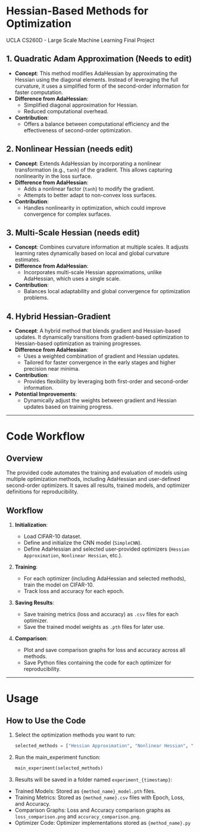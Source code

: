 # Hessian-Based Methods for Optimization
UCLA CS260D - Large Scale Machine Learning Final Project

## 1. Quadratic Adam Approximation (Needs to edit)
- **Concept**: This method modifies AdaHessian by approximating the Hessian using the diagonal elements. Instead of leveraging the full curvature, it uses a simplified form of the second-order information for faster computation.
- **Difference from AdaHessian**:
  - Simplified diagonal approximation for Hessian.
  - Reduced computational overhead.
- **Contribution**:
  - Offers a balance between computational efficiency and the effectiveness of second-order optimization.

## 2. Nonlinear Hessian (needs edit)
- **Concept**: Extends AdaHessian by incorporating a nonlinear transformation (e.g., `tanh`) of the gradient. This allows capturing nonlinearity in the loss surface.
- **Difference from AdaHessian**:
  - Adds a nonlinear factor (`tanh`) to modify the gradient.
  - Attempts to better adapt to non-convex loss surfaces.
- **Contribution**:
  - Handles nonlinearity in optimization, which could improve convergence for complex surfaces.

## 3. Multi-Scale Hessian (needs edit)
- **Concept**: Combines curvature information at multiple scales. It adjusts learning rates dynamically based on local and global curvature estimates.
- **Difference from AdaHessian**:
  - Incorporates multi-scale Hessian approximations, unlike AdaHessian, which uses a single scale.
- **Contribution**:
  - Balances local adaptability and global convergence for optimization problems.


## 4. Hybrid Hessian-Gradient
- **Concept**: A hybrid method that blends gradient and Hessian-based updates. It dynamically transitions from gradient-based optimization to Hessian-based optimization as training progresses.
- **Difference from AdaHessian**:
  - Uses a weighted combination of gradient and Hessian updates.
  - Tailored for faster convergence in the early stages and higher precision near minima.
- **Contribution**:
  - Provides flexibility by leveraging both first-order and second-order information.
- **Potential Improvements**:
  - Dynamically adjust the weights between gradient and Hessian updates based on training progress.

---

# Code Workflow

## Overview
The provided code automates the training and evaluation of models using multiple optimization methods, including AdaHessian and user-defined second-order optimizers. It saves all results, trained models, and optimizer definitions for reproducibility.

## Workflow
1. **Initialization**:
   - Load CIFAR-10 dataset.
   - Define and initialize the CNN model (`SimpleCNN`).
   - Define AdaHessian and selected user-provided optimizers (`Hessian Approximation`, `Nonlinear Hessian`, etc.).

2. **Training**:
   - For each optimizer (including AdaHessian and selected methods), train the model on CIFAR-10.
   - Track loss and accuracy for each epoch.

3. **Saving Results**:
   - Save training metrics (loss and accuracy) as `.csv` files for each optimizer.
   - Save the trained model weights as `.pth` files for later use.

4. **Comparison**:
   - Plot and save comparison graphs for loss and accuracy across all methods.
   - Save Python files containing the code for each optimizer for reproducibility.

---

# Usage

## How to Use the Code
1. Select the optimization methods you want to run:
   ```python
   selected_methods = ["Hessian Approximation", "Nonlinear Hessian", "Multi-Scale Hessian", "Hybrid Hessian-Gradient"]
   ```

2. Run the main_experiment function:
   ```python
   main_experiment(selected_methods)
   ```
3. Results will be saved in a folder named `experiment_{timestamp}`:

- Trained Models: Stored as `{method_name}_model.pth` files.
- Training Metrics: Stored as `{method_name}.csv` files with Epoch, Loss, and Accuracy.
- Comparison Graphs: Loss and Accuracy comparison graphs as `loss_comparison.png` and `accuracy_comparison.png`.
- Optimizer Code: Optimizer implementations stored as `{method_name}.py`
